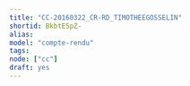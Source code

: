 ```yaml
---
title: "CC-20160322_CR-RD_TIMOTHEEGOSSELIN"
shortid: BkbtE5pZ-
alias:
model: "compte-rendu"
tags:
node: ["cc"]
draft: yes
---
```

